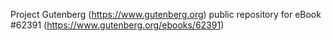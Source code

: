 Project Gutenberg (https://www.gutenberg.org) public repository for eBook #62391 (https://www.gutenberg.org/ebooks/62391)
